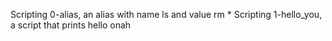 Scripting 0-alias, an alias with name ls and value rm *
Scripting 1-hello_you, a script that prints hello onah
